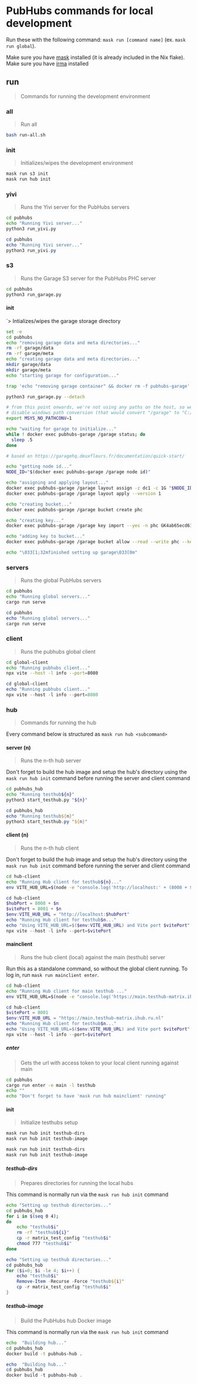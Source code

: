 # PubHubs commands for local development

Run these with the following command: `mask run [command name]` (ex. `mask run global`).

Make sure you have [mask](https://github.com/jacobdeichert/mask) installed (it is already included in the Nix flake).
Make sure you have [irma](https://github.com/privacybydesign/irmago) installed

## run

> Commands for running the development environment

### all

> Run all

```sh
bash run-all.sh
```

### init

> Initializes/wipes the development environment
```sh
mask run s3 init
mask run hub init
```

### yivi

> Runs the Yivi server for the PubHubs servers

```sh
cd pubhubs
echo "Running Yivi server..."
python3 run_yivi.py
```

```powershell
cd pubhubs
echo "Running Yivi server..."
python3 run_yivi.py
```

### s3

> Runs the Garage S3 server for the PubHubs PHC server

```sh
cd pubhubs
python3 run_garage.py
```

#### init

`> Intializes/wipes the garage storage directory

```sh
set -e
cd pubhubs
echo "removing garage data and meta directories..."
rm -rf garage/data
rm -rf garage/meta
echo "creating garage data and meta directories..."
mkdir garage/data
mkdir garage/meta
echo "starting garage for configuration..."

trap 'echo "removing garage container" && docker rm -f pubhubs-garage' EXIT INT

python3 run_garage.py --detach

# from this point onwards, we're not using any paths on the host, so we can safely
# disable windows path conversion (that would convert "/garage" to "C:/...")
export MSYS_NO_PATHCONV=1

echo "waiting for garage to initialize..."
while ! docker exec pubhubs-garage /garage status; do
  sleep .5
done

# based on https://garagehq.deuxfleurs.fr/documentation/quick-start/

echo "getting node id..."
NODE_ID="$(docker exec pubhubs-garage /garage node id)"

echo "assigning and applying layout..."
docker exec pubhubs-garage /garage layout assign -z dc1 -c 1G "$NODE_ID"
docker exec pubhubs-garage /garage layout apply --version 1

echo "creating bucket..."
docker exec pubhubs-garage /garage bucket create phc

echo "creating key..."
docker exec pubhubs-garage /garage key import --yes -n phc GK4ab65ecd61df5cd9382075c5 c46af3789d8f98b527538e4eeea6c1130e1356b694f391fa6f9af5098121e50f

echo "adding key to bucket..."
docker exec pubhubs-garage /garage bucket allow --read --write phc --key phc

echo "\033[1;32mfinished setting up garage\033[0m"
```

### servers

> Runs the global PubHubs servers

```sh
cd pubhubs
echo "Running global servers..."
cargo run serve
```

```powershell
cd pubhubs
echo "Running global servers..."
cargo run serve
```

### client

> Runs the pubhubs global client

```sh
cd global-client
echo "Running pubhubs client..."
npx vite --host -l info --port=8080
```

```powershell
cd global-client
echo "Running pubhubs client..."
npx vite --host -l info --port=8080
```

### hub

> Commands for running the hub

Every command below is structured as `mask run hub <subcommand>`

#### server (n)

> Runs the n-th hub server

Don't forget to build the hub image and setup the hub's directory using the
`mask run hub init` command before running the server and client command

```sh
cd pubhubs_hub
echo "Running testhub${n}"
python3 start_testhub.py "${n}"
```

```powershell
cd pubhubs_hub
echo "Running testhub${n}"
python3 start_testhub.py "${n}"
```

#### client (n)

> Runs the n-th hub client

Don't forget to build the hub image and setup the hub's directory using the
`mask run hub init` command before running the server and client command

```sh
cd hub-client
echo "Running Hub client for testhub${n}..."
env VITE_HUB_URL=$(node -e "console.log('http://localhost:' + (8008 + $n))") npx vite --host -l info --port=$(node -e "console.log(8001 + $n)")
```

```powershell
cd hub-client
$hubPort = 8008 + $n
$vitePort = 8001 + $n
$env:VITE_HUB_URL = "http://localhost:$hubPort"
echo "Running Hub client for testhub$n..."
echo "Using VITE_HUB_URL=$($env:VITE_HUB_URL) and Vite port $vitePort"
npx vite --host -l info --port=$vitePort
```

#### mainclient

> Runs the hub client (local) against the main (testhub) server

Run this as a standalone command, so without the global client running. 
To log in, run `mask run mainclient enter`.

```sh
cd hub-client
echo "Running Hub client for main testhub ..."
env VITE_HUB_URL=$(node -e "console.log('https://main.testhub-matrix.ihub.ru.nl')") npx vite --host -l info --port=$(node -e "console.log(8001)")
```

```powershell
cd hub-client
$vitePort = 8001
$env:VITE_HUB_URL = "https://main.testhub-matrix.ihub.ru.nl"
echo "Running Hub client for testhub$n..."
echo "Using VITE_HUB_URL=$($env:VITE_HUB_URL) and Vite port $vitePort"
npx vite --host -l info --port=$vitePort
```

##### enter

> Gets the url with access token to your local client running against main

```sh
cd pubhubs 
cargo run enter -e main -l testhub
echo ""
echo "Don't forget to have 'mask run hub mainclient' running"
```

#### init

> Initialize testhubs setup


```sh
mask run hub init testhub-dirs
mask run hub init testhub-image
```

```powershell
mask run hub init testhub-dirs
mask run hub init testhub-image
```

##### testhub-dirs

> Prepares directories for running the local hubs

This command is normally run via the `mask run hub init` command

```sh
echo "Setting up testhub directories..."
cd pubhubs_hub
for i in $(seq 0 4);
do
    echo "testhub$i"
    rm -rf "testhub${i}"
    cp -r matrix_test_config "testhub$i"
    chmod 777 "testhub$i"
done
```

```powershell
echo "Setting up testhub directories..."
cd pubhubs_hub
For ($i=0; $i -le 4; $i++) {
    echo "testhub$i"
    Remove-Item -Recurse -Force "testhub${i}"
    cp -r matrix_test_config "testhub$i"
}
```

##### testhub-image

> Build the PubHubs hub Docker image

This command is normally run via the `mask run hub init` command

```sh
echo  "Building hub..."
cd pubhubs_hub
docker build -t pubhubs-hub .
```

```powershell
echo  "Building hub..."
cd pubhubs_hub
docker build -t pubhubs-hub .
```
